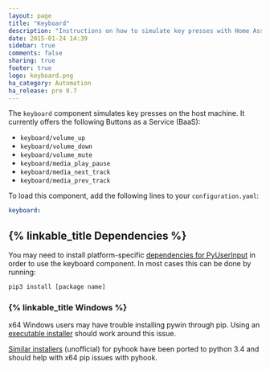```yaml
---
layout: page
title: "Keyboard"
description: "Instructions on how to simulate key presses with Home Assistant."
date: 2015-01-24 14:39
sidebar: true
comments: false
sharing: true
footer: true
logo: keyboard.png
ha_category: Automation
ha_release: pre 0.7
---
```


The `keyboard` component simulates key presses on the host machine. It currently offers the following Buttons as a Service (BaaS):

- `keyboard/volume_up`
- `keyboard/volume_down`
- `keyboard/volume_mute`
- `keyboard/media_play_pause`
- `keyboard/media_next_track`
- `keyboard/media_prev_track`

To load this component, add the following lines to your `configuration.yaml`:

```yaml
keyboard:
```

## {% linkable_title Dependencies %}

You may need to install platform-specific [dependencies for PyUserInput](https://github.com/PyUserInput/PyUserInput#dependencies) in order to use the keyboard component. In most cases this can be done by running:

```bash
pip3 install [package name]
```

### {% linkable_title Windows %}

x64 Windows users may have trouble installing pywin through pip. Using an [executable installer](http://sourceforge.net/projects/pywin32/files/pywin32/) should work around this issue.

[Similar installers](http://www.lfd.uci.edu/~gohlke/pythonlibs/#pyhook) (unofficial) for pyhook have been ported to python 3.4 and should help with x64 pip issues with pyhook.
